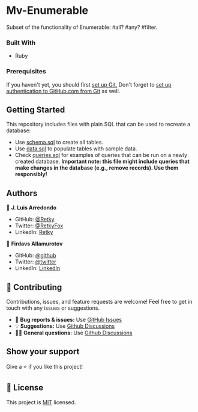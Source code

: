 # Mv-Enumerable
Subset of the functionality of Enumerable: #all? #any? #filter.

### Built With
- Ruby

### Prerequisites
If you haven't yet, you should first [set up Git.](https://docs.github.com/en/get-started/quickstart/set-up-git) Don't forget to [set up authentication to GitHub.com from Git](https://docs.github.com/en/get-started/quickstart/set-up-git#next-steps-authenticating-with-github-from-git) as well.

## Getting Started

This repository includes files with plain SQL that can be used to recreate a database:

- Use [schema.sql](./schema.sql) to create all tables.
- Use [data.sql](./data.sql) to populate tables with sample data.
- Check [queries.sql](./queries.sql) for examples of queries that can be run on a newly created database. **Important note: this file might include queries that make changes in the database (e.g., remove records). Use them responsibly!**


## Authors
👤 **J. Luis Arredondo**
- GitHub: [@Retky](https://github.com/Retky "J. Luis Arredondo GitHub")
- Twitter: [@RetkyFox](https://twitter.com/retkyFox "J. Luis Arredondo Twitter")
- LinkedIn: [Retky](https://www.linkedin.com/in/Retky "J. Luis Arredondo LinkedIn")

👤 **Firdavs Allamurotov**
- GitHub: [@github](https://github.com/fed1k)
- Twitter: [@twitter](https://twitter.com/FirdavsDev)
- LinkedIn: [LinkedIn](https://www.linkedin.com/in/firdavs-allamurotov/)

## 🤝 Contributing
Contributions, issues, and feature requests are welcome!
Feel free to get in touch with any issues or suggestions.

- 🐛 **Bug reports & issues:** Use [GitHub Issues](https://github.com/Retky/Mv-Enumerable/issues "Bugs & Issues")
- 💡 **Suggestions:** Use [Github Discussions](https://github.com/Retky/Mv-Enumerable/discussions "Suggestions")
- 🙋‍♀️ **General questions:** Use [Github Discussions](https://github.com/Retky/Mv-Enumerable/discussions "General Questions")

## Show your support
Give a ⭐️ if you like this project!

## 📝 License
This project is [MIT](./LICENSE) licensed.
